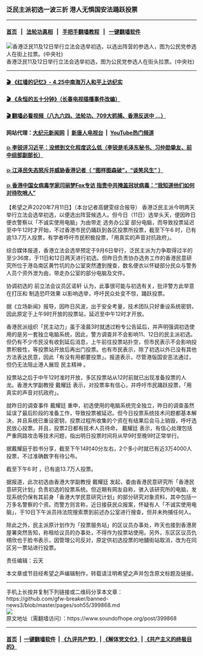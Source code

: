 ### 泛民主派初选一波三折 港人无惧国安法踊跃投票
------------------------

#### [首页](https://github.com/gfw-breaker/banned-news3/blob/master/README.md) &nbsp;&nbsp;|&nbsp;&nbsp; [法轮功真相](https://github.com/begood0513/basic/blob/master/README.md)  &nbsp;&nbsp;|&nbsp;&nbsp; [手把手翻墙教程](https://github.com/gfw-breaker/guides/wiki)  &nbsp;&nbsp;|&nbsp;&nbsp; [一键翻墙软件](https://github.com/gfw-breaker/nogfw/blob/master/README.md)  



<div><img alt="香港泛民11及12日举行立法会选举初选，以选出阵营的参选人，图为公民党参选人在街上拉票。(中央社)" src="https://img.soundofhope.org/2020-07/1594467292689.jpg"/>
<br/><figcaption class="caption">
 香港泛民11及12日举行立法会选举初选，图为公民党参选人在街头拉票。(中央社)
</figcaption></div><hr/>

#### [ 🎬  《红墙的记忆》- 4.25中南海万人和平上访纪实](http://141.164.39.94:10000/videos/legend/425.html)

#### [ 🎬  《永恒的五十分钟》（长春电视插播事件改编） ](http://141.164.39.94:10000/videos/news/ComingForYou-2.html)

#### [ 🎬  翻墙必看视频（八九六四、法轮功、709大抓捕、香港反送中 ...）](https://github.com/gfw-breaker/links/blob/master/banned.md)

#### 网站代理：[大纪元新闻网](http://167.172.10.89:10080/gb/) &nbsp;|&nbsp; [新唐人电视台](http://167.172.10.89:8808/gb/) &nbsp;|&nbsp; [YouTube热门频道](http://158.247.203.241/youtube.html)

#### [ 💥 李锐评习近平：没想到文化程度这么低（李锐是毛泽东秘书、习仲勋挚友、前中组部副部长）](http://141.164.39.94:10000/videos/res/Communist/lirui-xi.html)

#### [ 💥 江泽民失态怒斥并威胁香港记者（ “图样图森破”，“谈笑风生” ）](http://141.164.39.94:10000/videos/res/realjzm/naive.html)

#### [ 💥 香港中国女病毒学家闫丽梦Fox专访 指责中共掩盖冠状病毒：“我知道他们如何对待吹哨人”](http://141.164.39.94:10000/videos/corona/yan.html)

<div><div class="Content__Wrapper sc-1bvya0-0 grZQxZ">
 <p class="meta-top">
  <span class="meta">
   【希望之声2020年7月11日】（本台记者高健雯综合报导）
  </span>
  香港泛民主派今明两天举行立法会选举初选，以便选出阵营候选人。但今日（11日）选举头天，便因昨日便衣警察以「不诚实使用电脑」为由带走
  <ok href="/term/323425">
   选务办公室
  </ok>
  部分电脑，而导致投票延迟至中午12时才开始，不过香港市民仍踊跃到各区投票所投票，截至下午6 时，已有逾13.7万人投票，有学者呼吁市民积极投票，「用真实的声音对抗政府」。
 </p>
 <p>
  综合媒体报道，香港立法会选举预定于9月6日举行，泛民主派为力争取得过半的至少36席，于11日和12日两天进行初选。但昨日负责协办选务工作的香港民意研究所位于港岛南区黄竹坑的办公室突然遭到搜查，数名便衣以怀疑部分民众与警务人员个资外泄为由，带走办公室的部分电脑及文件。
 </p>
 <div class="AD_Embed__Wrap-sc-1xslmin-0 igMuqX module desktop">
  <div>
  </div>
 </div>
 <p>
  协调初选的
  <ok href="/term/323428">
   前立法会议员区诺轩
  </ok>
  认为，此事很可能与初选有关，批评警方此举意在打压和
  <ok href="/term/323431">
   制造恐吓效果
  </ok>
  以影响选举，呼吁民众处变不惊，踊跃投票。
 </p>
 <p>
  据《立场新闻》报导，因昨日风波，出于安全考量，技术团队只好重设系统密钥，因此原定于上午9时开放的投票站，延迟至中午12时才开放。
 </p>
 <p>
  香港民派组织「民主动力」虽于凌晨3时就透过粉专公告延后，并声明强调初选使用的是另一套独立电脑系统，因此，警方调查并不会影响11、12日的民主派初选。但仍有不少市民没有收到延后消息，上午前往投票站扑空，但市民表示不会影响投票积极性，等投票站开放后再出门投票。也有市民表示，除了初选以外已没有其他方法表达民意，因此「有没有用都要投票」。报道表示，尽管港版国安恶法通过，但仍无法阻止港人展现
  <ok href="/term/323434">
   民主精神
  </ok>
  。
 </p>
 <p>
  投票站之后于中午12时准时开放，多区投票站从12时前就已出现准备投票的人龙。香港大学副教授
  <ok href="/term/3820">
   戴耀廷
  </ok>
  表示，对投票率有信心，并呼吁市民踊跃投票，「用真实的声音对抗政府」。
 </p>
 <p>
  就昨日的调查事件
  <ok href="/term/3820">
   戴耀廷
  </ok>
  重申，初选使用的电脑系统完全独立，昨日的调查虽然延误了最后阶段的准备工作，导致投票被延迟。但今日投票系统技术问题都基本解决，并且系统已重设密钥，投票过程所收集的个资在有结果后会马上销毁，呼吁选民放心投票。并且，投票2日都有技术人员待命，
  <ok href="/term/3820">
   戴耀廷
  </ok>
  表示，有信心处理包括严重网路攻击等技术问题，指出明日投票时间将从早9时至晚9时正常举行。
 </p>
 <p>
  据戴耀庭于脸书分享，截至下午14时40分左右，2个多小时就已有近3万4000人投票，不过准确数字有待公布。
 </p>
 <p>
  截至下午6 时 ，已有逾13.7万人投票。
 </p>
 <div class="soh-embed">
  <div class="soh-embed-inner">
   <div class="iframely-embed" style="max-width: 640px;">
    <div class="iframely-responsive">
    </div>
   </div>
  </div>
 </div>
 <p>
  据报道，此次初选由香港大学副教授
  <ok href="/term/3820">
   戴耀廷
  </ok>
  发起，委由香港民意研究所「香港民意研究计划」负责初选的投票系统。但近期有网友自称，骇入该研究所的电脑，发现系统仍保有其前身「香港大学民意研究计划」的部分研究对象资料，其中包括一万多名警察的个资。而警方则言称，近日接获民众报案，怀疑有人「不诚实使用电脑」，于10日下午派员持法院搜索票到前述办公室进行搜查，但并未拘捕任何人。
 </p>
 <p>
  除此之外，民主派原计划作为「投票服务站」的区议员办事处，昨天也接到香港房屋署突然告知，称租给议员的办事处，不得作为投票站使用。另外，东区区议员仇栩欣也于脸书表示，因管理公司反对，原定供初选投票的地舖街站取消，改为在同区另一票站进行投票。
 </p>
 <p class="meta-btm">
  责任编辑：云天
 </p>
 <p class="meta-btm">
  本文章或节目经希望之声编辑制作，转载请注明希望之声并包含原文标题及链接。
 </p>
</div>
</div>
<hr/>
手机上长按并复制下列链接或二维码分享本文章：<br/>
https://github.com/gfw-breaker/banned-news3/blob/master/pages/soh55/399868.md <br/>
<a href='https://github.com/gfw-breaker/banned-news3/blob/master/pages/soh55/399868.md'><img src='https://github.com/gfw-breaker/banned-news3/blob/master/pages/soh55/399868.md.png'/></a> <br/>
原文地址（需翻墙访问）：https://www.soundofhope.org/post/399868


------------------------
#### [首页](https://github.com/gfw-breaker/banned-news3/blob/master/README.md) &nbsp;|&nbsp; [一键翻墙软件](https://github.com/gfw-breaker/nogfw/blob/master/README.md) &nbsp;| [《九评共产党》](https://github.com/gfw-breaker/9ping.md/blob/master/README.md#九评之一评共产党是什么) | [《解体党文化》](https://github.com/gfw-breaker/jtdwh.md/blob/master/README.md) | [《共产主义的终极目的》](https://github.com/gfw-breaker/gczydzjmd.md/blob/master/README.md)


<img src='http://gfw-breaker.win/banned-news3/pages/soh55/399868.md' width='0px' height='0px'/>